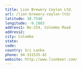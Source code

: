 ```yaml
---
title: Lion Brewery Ceylon Ltd.
url: /lion-brewery-ceylon-ltd/
latitude: 38.7548
longitude: -9.1883
address1: No-254, Colombo Road
address2: 
city: Colombo
state: 
code: 
country: Sri Lanka
phone: 94-331535-42
website: http://www.lionbeer.com/
---
```


